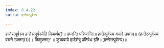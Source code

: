 ```yaml
---
index: 8.4.22
sutra: हन्तेरत्पूर्वस्य

---
```

 हन्तेरत्पूर्वस्य हन्तेरत्पूर्वस्येति किमर्थम्?॥ प्रघ्नन्ति परिघ्नन्ति॥ हन्तेत्पूर्वस्य वचने उक्तम्॥ (हन्तेरत्पूर्वस्यं वचने उक्तम्(1))। किमुक्तम्? ॥ कुव्यवाये हादेशेषु प्रतिषेध इति॥(हन्तेरत्पूर्वस्य)॥ 